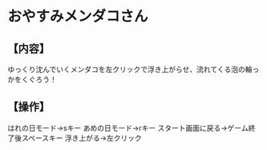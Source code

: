 # おやすみメンダコさん

## 【内容】
ゆっくり沈んでいくメンダコを左クリックで浮き上がらせ、流れてくる泡の輪っかをくぐろう！

## 【操作】
はれの日モード→sキー
あめの日モード→rキー
スタート画面に戻る→ゲーム終了後スペースキー
浮き上がる→左クリック